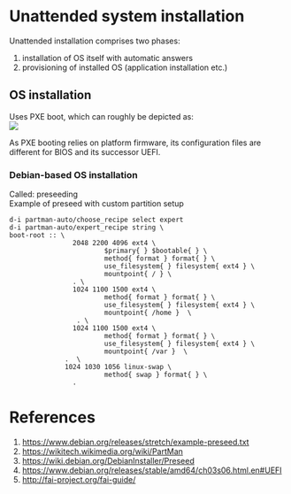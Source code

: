 # Unattended system installation
Unattended installation comprises two phases:
1. installation of OS itself with automatic answers
2. provisioning of installed OS (application installation etc.)

## OS installation
Uses PXE boot, which can roughly be depicted as:  
![](https://icefyresan.files.wordpress.com/2014/12/pxe.jpg)

As PXE booting relies on platform firmware, its configuration files are different for BIOS and its successor UEFI.

### Debian-based OS installation
Called: preseeding  
Example of preseed with custom partition setup
```
d-i partman-auto/choose_recipe select expert
d-i partman-auto/expert_recipe string \
boot-root :: \
                2048 2200 4096 ext4 \
                        $primary{ } $bootable{ } \
                        method{ format } format{ } \
                        use_filesystem{ } filesystem{ ext4 } \
                        mountpoint{ / } \
                . \
                1024 1100 1500 ext4 \
                        method{ format } format{ } \
                        use_filesystem{ } filesystem{ ext4 } \
                        mountpoint{ /home }  \
                 . \
                1024 1100 1500 ext4 \
                        method{ format } format{ } \
                        use_filesystem{ } filesystem{ ext4 } \
                        mountpoint{ /var }  \
              .  \
              1024 1030 1056 linux-swap \
                        method{ swap } format{ } \
                .
```
# References
 1. https://www.debian.org/releases/stretch/example-preseed.txt
 2. https://wikitech.wikimedia.org/wiki/PartMan
 3. https://wiki.debian.org/DebianInstaller/Preseed
 4. https://www.debian.org/releases/stable/amd64/ch03s06.html.en#UEFI
 5. http://fai-project.org/fai-guide/
